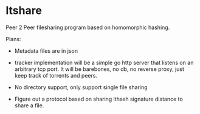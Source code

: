 # ltshare
Peer 2 Peer filesharing program based on homomorphic hashing.

Plans:

- Metadata files are in json 
- tracker implementation will be a simple go http server that listens on an arbitrary tcp port. It will be barebones, no db, no reverse proxy, just keep track of torrents and peers. 

- No directory support, only support single file sharing
- Figure out a protocol based on sharing lthash signature distance to share a file.
